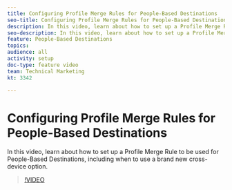```yaml
---
title: Configuring Profile Merge Rules for People-Based Destinations
seo-title: Configuring Profile Merge Rules for People-Based Destinations in Adobe Audience Manager
description: In this video, learn about how to set up a Profile Merge Rule to be used for People-Based Destinations, including when to use a brand new cross-device option.
seo-description: In this video, learn about how to set up a Profile Merge Rule to be used for People-Based Destinations, including when to use a brand new cross-device option. Adobe Audience Manager
feature: People-Based Destinations
topics: 
audience: all
activity: setup
doc-type: feature video
team: Technical Marketing
kt: 3342

---
```


# Configuring Profile Merge Rules for People-Based Destinations

In this video, learn about how to set up a Profile Merge Rule to be used for People-Based Destinations, including when to use a brand new cross-device option.

>[!VIDEO](https://video.tv.adobe.com/v/29003/?quality=12)
